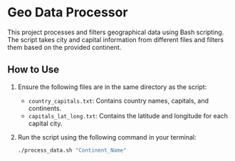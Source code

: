 # Geo Data Processor

This project processes and filters geographical data using Bash scripting. The script takes city and capital information from different files and filters them based on the provided continent.

## How to Use

1. Ensure the following files are in the same directory as the script:
   - `country_capitals.txt`: Contains country names, capitals, and continents.
   - `capitals_lat_long.txt`: Contains the latitude and longitude for each capital city.

2. Run the script using the following command in your terminal:
   ```bash
   ./process_data.sh "Continent_Name"
